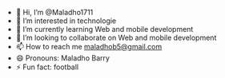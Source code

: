 - 👋 Hi, I’m @Maladho1711
- 👀 I’m interested in technologie
- 🌱 I’m currently learning Web and mobile development
- 💞️ I’m looking to collaborate on Web and mobile development
- 📫 How to reach me maladhob5@gmail.com
- 😄 Pronouns: Maladho Barry
- ⚡ Fun fact: football

<!---
Maladho1711/Maladho1711 is a ✨ special ✨ repository because its `README.md` (this file) appears on your GitHub profile.
You can click the Preview link to take a look at your changes.
--->
